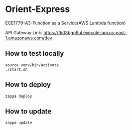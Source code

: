 # Orient-Express
ECE1779-A3-Function as a Service(AWS Lambda function)

API Gateway Link: https://fk03bgn9ul.execute-api.us-east-1.amazonaws.com/dev

## How to test locally
```
source venv/bin/activate
./start.sh
```
## How to deploy
```
zappa deploy
```
## How to update 
```
zappa update
```
